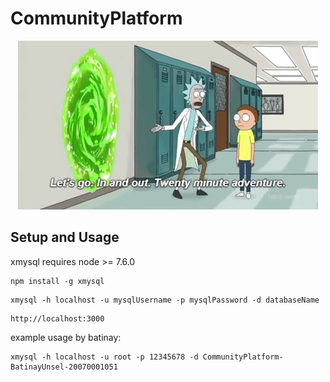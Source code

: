 # CommunityPlatform
 

<p align="center">
  <img src="./Assets/rick-and-morty.gif" alt="GIF"/>
</p>



## Setup and Usage

xmysql requires node >= 7.6.0

```
npm install -g xmysql
```
```
xmysql -h localhost -u mysqlUsername -p mysqlPassword -d databaseName
```
```
http://localhost:3000
```
example usage by batinay:

```
xmysql -h localhost -u root -p 12345678 -d CommunityPlatform-BatinayUnsel-20070001051
```
